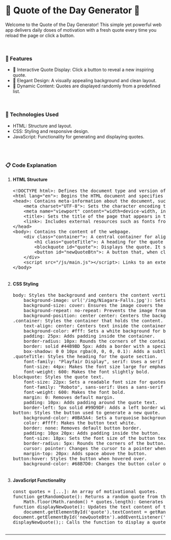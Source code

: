 <h1>🌟 Quote of the Day Generator 🌟</h1>
<p>
    Welcome to the Quote of the Day Generator! This simple yet powerful web app delivers daily doses of motivation with a fresh quote every time you reload the  
    page or click a button.
</p>
<br>
<h3>🚀 Features</h3>
<ul>
    <li>🎉 Interactive Quote Display: Click a button to reveal a new inspiring quote.</li>
    <li>🎨 Elegant Design: A visually appealing background and clean layout.</li>
    <li>🔄 Dynamic Content: Quotes are displayed randomly from a predefined list.</li>
</ul>
<br>
<h3>🔧 Technologies Used</h3>
<ul>
    <li>HTML: Structure and layout.</li>
    <li>CSS: Styling and responsive design.</li>
    <li>JavaScript: Functionality for generating and displaying quotes.</li>
</ul>
<br><br>
<h3>📋 Code Explanation</h3>
<ol>
    <li>
        <h4>HTML Structure</h4>
        <pre>
&lt;!DOCTYPE html&gt;: Defines the document type and version of HTML.
&lt;html lang="en"&gt;: Begins the HTML document and specifies English as the language.
&lt;head&gt;: Contains meta-information about the document, such as character encoding, viewport settings, and links to external resources.
    &lt;meta charset="UTF-8"&gt;: Sets the character encoding to UTF-8.
    &lt;meta name="viewport" content="width=device-width, initial-scale=1.0"&gt;: Ensures the page is responsive on all devices.
    &lt;title&gt;: Sets the title of the page that appears in the browser tab.
    &lt;link&gt;: Includes external resources such as fonts from Google Fonts and a stylesheet for styling.
&lt;/head&gt;
&lt;body&gt;: Contains the content of the webpage.
    &lt;div class="container"&gt;: A central container for aligning and styling content.
        &lt;h1 class="quoteTitle"&gt;: A heading for the quote section, styled to stand out.
        &lt;blockquote id="quote"&gt;: Displays the quote. It starts with a placeholder text.
        &lt;button id="newQuoteBtn"&gt;: A button that, when clicked, will trigger the display of a new quote.
    &lt;/div&gt;
    &lt;script src="/js/main.js"&gt;&lt;/script&gt;: Links to an external JavaScript file that contains the logic for generating and displaying quotes.
&lt;/body&gt;
        </pre>
    </li>
    <li>
        <h4>CSS Styling</h4>
        <pre>
body: Styles the background and centers the content vertically and horizontally.
    background-image: url('/img/Niagara-Falls.jpg'): Sets a full-screen background image.
    background-size: cover: Ensures the image covers the entire background area.
    background-repeat: no-repeat: Prevents the image from repeating.
    background-position: center center: Centers the background image.
.container: Styles the container that holds the content.
    text-align: center: Centers text inside the container.
    background-color: #fff: Sets a white background for better contrast.
    padding: 25px: Adds padding inside the container.
    border-radius: 10px: Rounds the corners of the container.
    border: solid #44B9BD 5px: Adds a border with a specific color and thickness.
    box-shadow: 0 0 10px rgba(0, 0, 0, 0.1): Adds a subtle shadow for a 3D effect.
.quoteTitle: Styles the heading for the quote section.
    font-family: "Playfair Display", serif: Uses a serif font for a classic look.
    font-size: 44px: Makes the font size large for emphasis.
    font-weight: 600: Makes the font slightly bold.
blockquote: Styles the quote text.
    font-size: 22px: Sets a readable font size for quotes.
    font-family: "Roboto", sans-serif: Uses a sans-serif font for modern readability.
    font-weight: 600: Makes the font bold.
    margin: 0: Removes default margin.
    padding: 10px: Adds padding around the quote text.
    border-left: 5px solid #99D9DF: Adds a left border with a specific color for emphasis.
button: Styles the button used to generate a new quote.
    background-color: #0BA5A4: Sets a turquoise background color.
    color: #ffff: Makes the button text white.
    border: none: Removes default button border.
    padding: 10px 20px: Adds padding inside the button.
    font-size: 18px: Sets the font size of the button text.
    border-radius: 5px: Rounds the corners of the button.
    cursor: pointer: Changes the cursor to a pointer when hovering over the button.
    margin-top: 20px: Adds space above the button.
button:hover: Styles the button when hovered over.
    background-color: #68B7D0: Changes the button color on hover for a visual effect.
        </pre>
    </li>
    <li>
        <h4>JavaScript Functionality</h4>
        <pre>
const quotes = [...]: An array of motivational quotes.
function getRandomQuote(): Returns a random quote from the array.
    Math.floor(Math.random() * quotes.length): Generates a random index to select a quote.
function displayNewQuote(): Updates the text content of the blockquote element with a new quote.
    document.getElementById('quote').textContent = getRandomQuote();: Sets the text of the quote element.
document.getElementById('newQuoteBtn').addEventListener('click', displayNewQuote);: Adds an event listener to the button to call displayNewQuote when clicked.
displayNewQuote();: Calls the function to display a quote when the page loads.
        </pre>
    </li>
</ol>
<hr>
